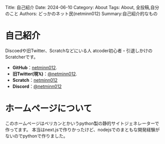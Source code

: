 Title: 自己紹介
Date: 2024-06-10
Category: About
Tags: About, 全投稿,自分のこと
Authors: どっかのネット民(netminn012)
Summary:自己紹介的なもの

# 自己紹介
Discoedや旧Twitter、Scratchなどにいる人
atcoder初心者・引退しかけのScratcherです。

- **GitHub**：[netminn012](https://github.com/netminn012).
- **旧Twitter(現𝕏)**：[@netminn012](https://twitter.com/netminn012).
- **Scratch**：[netminn012](https://scratch.mit.edu/users/netminn012/)
- **Discord**：[@netminn012](https://discord.com/users/1133996291349827584)

# ホームページについて
このホームページはペリカンとかいうpython製の静的サイトジェネレーターで作ってます。
本当はnext.jsで作りかったけど、nodejsでのまともな開発経験がないのでpythonで作りました。